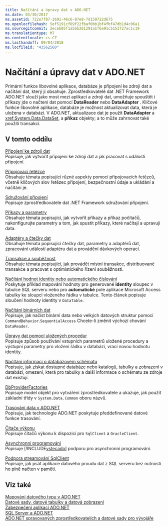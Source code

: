 ```yaml
---
title: Načítání a úpravy dat v ADO.NET
ms.date: 03/30/2017
ms.assetid: 722e7f87-3691-46c6-87e8-7d159722d675
ms.openlocfilehash: 5ef5191cf89f22fbaf0bb1bf4fbf47db1d4c06a1
ms.sourcegitcommit: 2eceb05f1a5bb261291a1f6a91c5153727ac1c19
ms.translationtype: MT
ms.contentlocale: cs-CZ
ms.lasthandoff: 09/04/2018
ms.locfileid: "43562560"
---
```

# <a name="retrieving-and-modifying-data-in-adonet"></a>Načítání a úpravy dat v ADO.NET
Primární funkce libovolné aplikace, databáze je připojení ke zdroji dat a načítání dat, který ji obsahuje. Zprostředkovatelé dat .NET Framework ADO.NET slouží jako most mezi aplikací a zdroji dat, umožňuje spouštět i příkazy jde o načtení dat pomocí **DataReader** nebo **DataAdapter** . Klíčové funkce libovolné aplikace, databáze je možnost aktualizovat data, která je uložena v databázi. V ADO.NET, aktualizace dat je použít **DataAdapter** a <xref:System.Data.DataSet>, a **příkaz** objekty; a to může zahrnovat také použití transakcí.  
  
## <a name="in-this-section"></a>V tomto oddílu  
 [Připojení ke zdroji dat](../../../../docs/framework/data/adonet/connecting-to-a-data-source.md)  
 Popisuje, jak vytvořit připojení ke zdroji dat a jak pracovat s události připojení.  
  
 [Připojovací řetězce](../../../../docs/framework/data/adonet/connection-strings.md)  
 Obsahuje témata popisující různé aspekty pomocí připojovacích řetězců, včetně klíčových slov řetězec připojení, bezpečnostní údaje a ukládání a načítání je.  
  
 [Sdružování připojení](../../../../docs/framework/data/adonet/connection-pooling.md)  
 Popisuje zprostředkovatele dat .NET Framework sdružování připojení.  
  
 [Příkazy a parametry](../../../../docs/framework/data/adonet/commands-and-parameters.md)  
 Obsahuje témata popisující, jak vytvořit příkazy a příkaz počítačů, nakonfigurujte parametry a tom, jak spustit příkazy, které načítají a upravují data.  
  
 [Adaptéry a čtečky dat](../../../../docs/framework/data/adonet/dataadapters-and-datareaders.md)  
 Obsahuje témata popisující čtečky dat, parametry a adaptérů dat, zpracování událostí adaptéru dat a provádění dávkových operací.  
  
 [Transakce a souběžnost](../../../../docs/framework/data/adonet/transactions-and-concurrency.md)  
 Obsahuje témata popisující, jak provádět místní transakce, distribuované transakce a pracovat s optimistického řízení souběžnosti.  
  
 [Načítání hodnot identity nebo automatického číslování](../../../../docs/framework/data/adonet/retrieving-identity-or-autonumber-values.md)  
 Poskytuje příklad mapování hodnoty pro generované **identity** sloupec v tabulce SQL serveru nebo pro **automatické** pole aplikace Microsoft Access tabulky ke sloupci vloženého řádku v tabulce. Tento článek popisuje sloučení hodnoty identity v `DataTable`.  
  
 [Načítání binárních dat](../../../../docs/framework/data/adonet/retrieving-binary-data.md)  
 Popisuje, jak načíst binární data nebo velkých datových struktur pomocí `CommandBehavior`.`SequentialAccess` Chcete-li změnit výchozí chování `DataReader`.  
  
 [Úpravy dat pomocí uložených procedur](../../../../docs/framework/data/adonet/modifying-data-with-stored-procedures.md)  
 Popisuje způsob používání vstupních parametrů uložené procedury a výstupní parametry pro vložení řádku v databázi, vrací novou hodnotu identity.  
  
 [Načítání informací o databázovém schématu](../../../../docs/framework/data/adonet/retrieving-database-schema-information.md)  
 Popisuje, jak získat dostupné databáze nebo katalogů, tabulky a zobrazení v databázi, omezení, která pro tabulky a další informace o schématu ze zdroje dat existují.  
  
 [DbProviderFactories](../../../../docs/framework/data/adonet/dbproviderfactories.md)  
 Popisuje model objekt pro vytváření zprostředkovatele a ukazuje, jak použít základní třídy v `System.Data.Common` oboru názvů.  
  
 [Trasování data v ADO.NET](../../../../docs/framework/data/adonet/data-tracing.md)  
 Popisuje, jak technologie ADO.NET poskytuje předdefinované datové funkce trasování.  
  
 [Čítače výkonu](../../../../docs/framework/data/adonet/performance-counters.md)  
 Popisuje čítačů výkonu k dispozici pro `SqlClient` a `OracleClient`.  
  
 [Asynchronní programování](../../../../docs/framework/data/adonet/asynchronous-programming.md)  
 Popisuje [!INCLUDE[vstecado](../../../../includes/vstecado-md.md)] podporu pro asynchronní programování.  
  
 [Podpora streamování SqlClient](../../../../docs/framework/data/adonet/sqlclient-streaming-support.md)  
 Popisuje, jak psát aplikace datového proudu dat z SQL serveru bez nutnosti ho plně načten v paměti.  
  
## <a name="see-also"></a>Viz také  
 [Mapování datového typu v ADO.NET](../../../../docs/framework/data/adonet/data-type-mappings-in-ado-net.md)  
 [Datové sady, datové tabulky a datová zobrazení](../../../../docs/framework/data/adonet/dataset-datatable-dataview/index.md)  
 [Zabezpečení aplikací ADO.NET](../../../../docs/framework/data/adonet/securing-ado-net-applications.md)  
 [SQL Server a ADO.NET](../../../../docs/framework/data/adonet/sql/index.md)  
 [ADO.NET spravovaných zprostředkovatelích a datové sady pro vývojáře](https://go.microsoft.com/fwlink/?LinkId=217917)
